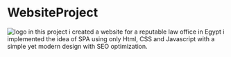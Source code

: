# WebsiteProject
![logo](https://github.com/user-attachments/assets/9f5aecf7-5432-4639-b265-abcfc7e59e31)
in this project i created a website for a reputable law office in Egypt i implemented the idea of SPA using only Html,
CSS and Javascript with a simple yet modern design with SEO optimization. 
